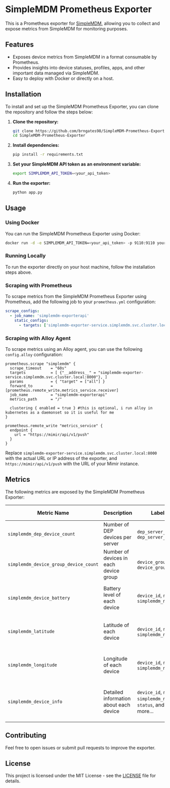
# SimpleMDM Prometheus Exporter

This is a Prometheus exporter for [SimpleMDM](https://simplemdm.com/), allowing you to collect and expose metrics from SimpleMDM for monitoring purposes.

## Features

- Exposes device metrics from SimpleMDM in a format consumable by Prometheus.
- Provides insights into device statuses, profiles, apps, and other important data managed via SimpleMDM.
- Easy to deploy with Docker or directly on a host.

## Installation

To install and set up the SimpleMDM Prometheus Exporter, you can clone the repository and follow the steps below:

1. **Clone the repository:**
   ```bash
   git clone https://github.com/brngates98/SimpleMDM-Prometheus-Exporter.git
   cd SimpleMDM-Prometheus-Exporter
   ```

2. **Install dependencies:**
   ```bash
   pip install -r requirements.txt
   ```

3. **Set your SimpleMDM API token as an environment variable:**
   ```bash
   export SIMPLEMDM_API_TOKEN=<your_api_token>
   ```

4. **Run the exporter:**
   ```bash
   python app.py
   ```

## Usage

### Using Docker

You can run the SimpleMDM Prometheus Exporter using Docker:

```bash
docker run -d -e SIMPLEMDM_API_TOKEN=<your_api_token> -p 9110:9110 your-docker-image
```

### Running Locally

To run the exporter directly on your host machine, follow the installation steps above.

### Scraping with Prometheus

To scrape metrics from the SimpleMDM Prometheus Exporter using Prometheus, add the following job to your `prometheus.yml` configuration:

```yaml
scrape_configs:
  - job_name: 'simplemdm-exporterapi'
    static_configs:
      - targets: ['simplemdm-exporter-service.simplemdm.svc.cluster.local:8000']
```

### Scraping with Alloy Agent

To scrape metrics using an Alloy agent, you can use the following `config.alloy` configuration:

```hcl
prometheus.scrape "simplemdm" {
  scrape_timeout    = "60s"
  targets           = [ {"__address__" = "simplemdm-exporter-service.simplemdm.svc.cluster.local:8000"}, ]
  params            = { "target" = ["all"] }
  forward_to        = [prometheus.remote_write.metrics_service.receiver]
  job_name          = "simplemdm-exporterapi"
  metrics_path      = "/"

  clustering { enabled = true } #this is optional, i run alloy in kubernetes as a daemonset so it is useful for me
}

prometheus.remote_write "metrics_service" {
  endpoint {
    url = "https://mimir/api/v1/push"
  }
}
```

Replace `simplemdm-exporter-service.simplemdm.svc.cluster.local:8000` with the actual URL or IP address of the exporter, and `https://mimir/api/v1/push` with the URL of your Mimir instance.

## Metrics

The following metrics are exposed by the SimpleMDM Prometheus Exporter:

| Metric Name                          | Description                                      | Labels                                                      | Label Values                                                   |
|--------------------------------------|--------------------------------------------------|-------------------------------------------------------------|----------------------------------------------------------------|
| `simplemdm_dep_device_count`         | Number of DEP devices per server                 | `dep_server_id`, `dep_server_name`                           | DEP Server ID, DEP Server Name                                 |
| `simplemdm_device_group_device_count`| Number of devices in each device group           | `device_group_id`, `device_group_name`                       | Device Group ID, Device Group Name                             |
| `simplemdm_device_battery`           | Battery level of each device                     | `device_id`, `name`, `simplemdm_name`                        | Device ID, Device Name, SimpleMDM Name                         |
| `simplemdm_latitude`                 | Latitude of each device                          | `device_id`, `name`, `simplemdm_name`                        | Device ID, Device Name, SimpleMDM Name                         |
| `simplemdm_longitude`                | Longitude of each device                         | `device_id`, `name`, `simplemdm_name`                        | Device ID, Device Name, SimpleMDM Name                         |
| `simplemdm_device_info`              | Detailed information about each device           | `device_id`, `name`, `simplemdm_name`, `status`, and more... | Various attributes and relationships of the device             |

## Contributing

Feel free to open issues or submit pull requests to improve the exporter.

## License

This project is licensed under the MIT License - see the [LICENSE](LICENSE) file for details.

